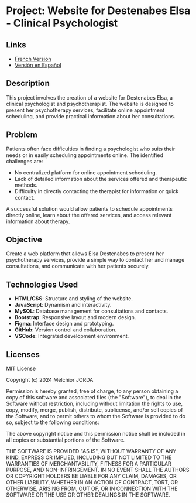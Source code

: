 # Project: Website for Destenabes Elsa - Clinical Psychologist

## Links
- [French Version](README/README_FR.md)
- [Versión en Español](README/README_ES.md)

## Description
This project involves the creation of a website for Destenabes Elsa, a clinical psychologist and psychotherapist. The website is designed to present her psychotherapy services, facilitate online appointment scheduling, and provide practical information about her consultations.

## Problem
Patients often face difficulties in finding a psychologist who suits their needs or in easily scheduling appointments online. The identified challenges are:
- No centralized platform for online appointment scheduling.
- Lack of detailed information about the services offered and therapeutic methods.
- Difficulty in directly contacting the therapist for information or quick contact.

A successful solution would allow patients to schedule appointments directly online, learn about the offered services, and access relevant information about therapy.

## Objective
Create a web platform that allows Elsa Destenabes to present her psychotherapy services, provide a simple way to contact her and manage consultations, and communicate with her patients securely.

## Technologies Used
- **HTML/CSS**: Structure and styling of the website.
- **JavaScript**: Dynamism and interactivity.
- **MySQL**: Database management for consultations and contacts.
- **Bootstrap**: Responsive layout and modern design.
- **Figma**: Interface design and prototyping.
- **GitHub**: Version control and collaboration.
- **VSCode**: Integrated development environment.

## Licenses
MIT License

Copyright (c) 2024 Melchior JORDA

Permission is hereby granted, free of charge, to any person obtaining a copy of this software and associated files (the "Software"), to deal in the Software without restriction, including without limitation the rights to use, copy, modify, merge, publish, distribute, sublicense, and/or sell copies of the Software, and to permit others to whom the Software is provided to do so, subject to the following conditions:

The above copyright notice and this permission notice shall be included in all copies or substantial portions of the Software.

THE SOFTWARE IS PROVIDED "AS IS", WITHOUT WARRANTY OF ANY KIND, EXPRESS OR IMPLIED, INCLUDING BUT NOT LIMITED TO THE WARRANTIES OF MERCHANTABILITY, FITNESS FOR A PARTICULAR PURPOSE, AND NON-INFRINGEMENT. IN NO EVENT SHALL THE AUTHORS OR COPYRIGHT HOLDERS BE LIABLE FOR ANY CLAIM, DAMAGES, OR OTHER LIABILITY, WHETHER IN AN ACTION OF CONTRACT, TORT, OR OTHERWISE, ARISING FROM, OUT OF, OR IN CONNECTION WITH THE SOFTWARE OR THE USE OR OTHER DEALINGS IN THE SOFTWARE.
